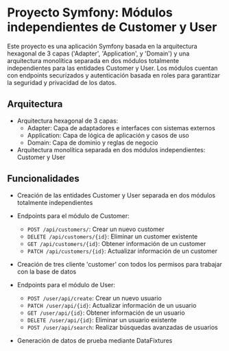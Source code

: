 # Proyecto Symfony: Módulos independientes de Customer y User

Este proyecto es una aplicación Symfony basada en la arquitectura hexagonal de 3 capas ('Adapter', 'Application', y 'Domain') y una arquitectura monolítica separada en dos módulos totalmente independientes para las entidades Customer y User. Los módulos cuentan con endpoints securizados y autenticación basada en roles para garantizar la seguridad y privacidad de los datos.

## Arquitectura

- Arquitectura hexagonal de 3 capas:
  - Adapter: Capa de adaptadores e interfaces con sistemas externos
  - Application: Capa de lógica de aplicación y casos de uso
  - Domain: Capa de dominio y reglas de negocio
- Arquitectura monolítica separada en dos módulos independientes: Customer y User

## Funcionalidades

- Creación de las entidades Customer y User separada en dos módulos totalmente independientes
- Endpoints para el módulo de Customer:
  - `POST /api/customers/`: Crear un nuevo customer
  - `DELETE /api/customers/{id}`: Eliminar un customer existente
  - `GET /api/customers/{id}`: Obtener información de un customer
  - `PATCH /api/customers/{id}`: Actualizar información de un customer
- Creación de tres cliente 'customer' con todos los permisos para trabajar con la base de datos

- Endpoints para el módulo de User:
  - `POST /user/api/create`: Crear un nuevo usuario
  - `PATCH /user/api/{id}`: Actualizar información de un usuario
  - `GET /user/api/{id}`: Obtener información de un usuario
  - `DELETE /user/api/{id}`: Eliminar un usuario existente
  - `POST /user/api/search`: Realizar búsquedas avanzadas de usuarios
- Generación de datos de prueba mediante DataFixtures